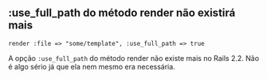 ## :use\_full\_path do método render não existirá mais

	render :file => "some/template", :use_full_path => true

A opção `:use_full_path` do método render não existe mais no Rails 2.2. Não é algo sério já que ela nem mesmo era necessária.
